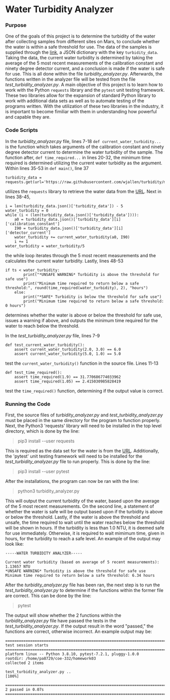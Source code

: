 # Water Turbidity Analyzer

### Purpose
One of the goals of this project is to determine the turbidity of the water after collecting samples from different sites on Mars, to conclude whether the water is within a safe threshold for use. The data of the samples is supplied through the [link](https://raw.githubusercontent.com/wjallen/turbidity/main/turbidity_data.json), a JSON dictionary with the key `turbidity_data`. Taking the data, the current water turbidity is determined by taking the average of the 5 most recent measurements of the calibration constant and ninety degree detector current, and a conclusion is made if the water is safe for use. This is all done within the file *turbidity_analyzer.py*. Afterwards, the functions written in the analyzer file will be tested from the file *test_turbidity_analyzer.py*. A main objective of this project is to learn how to work with the Python `requests` library and the `pytest` unit testing framework. These two libraries allow for the expansion of standard Python library to work with additional data sets as well as to automate testing of the programs written. With the utilization of these two libraries in the industry, it is important to become fimiliar with them in understanding how powerful and capable they are.

### Code Scripts
In the *turbidity_analyzer.py* file, lines 7-18 `def current_water_turbidity...` is the function which takes arguments of the calibration constant and ninety degree detector current to determine the water turbidity of the sample. The function after, `def time_required...` in lines 20-32, the minimum time required is determined utilizing the current water turbidity as the argument. Within lines 35-53 in `def main()`, line 37
```
turbidity_data = requests.get(url='https://raw.githubusercontent.com/wjallen/turbidity/main/turbidity_data.json')
```
utilizes the `requests` library to retrieve the water data from the [URL](https://raw.githubusercontent.com/wjallen/turbidity/main/turbidity_data.json). Next in lines 38-45,
```
i = len(turbidity_data.json()['turbidity_data']) - 5
water_turbidity = 0
while (i < (len(turbidity_data.json()['turbidity_data']))):
    a0 = turbidity_data.json()['turbidity_data'][i]['calibration_constant'] 
    I90 = turbidity_data.json()['turbidity_data'][i]['detector_current'] 
    water_turbidity += current_water_turbidity(a0, I90)
    i += 1
water_turbidity = water_turbidity/5
```
the while loop iterates through the 5 most recent measurements and the calculates the current water turbidity. Lastly, lines 48-53
```
if ts < water_turbidity:
        print("*UNSAFE WARNING* Turbidity is above the threshold for safe use")
        print("Minimum time required to return below a safe threshold:", round(time_required(water_turbidity), 2), "hours")
    else:
        print("*SAFE* Turbidity is below the threshold for safe use")
        print("Minimum time required to return below a safe threshold: 0 hours")
```
determines whether the water is above or below the threshold for safe use, issues a warning if above, and outputs the minimum time required for the water to reach below the threshold.

In the *test_turbidity_analyzer.py* file, lines 7-9
```
def test_current_water_turbidity(): 
    assert current_water_turbidity(2.0, 3.0) == 6.0
    assert current_water_turbidity(5.0, 1.0) == 5.0
```
test the `current_water_turbidity()` function in the source file. Lines 11-13
```
def test_time_required(): 
    assert time_required(1.9) == 31.770686774033962
    assert time_required(1.05) == 2.415030985828419
```
test the `time_required()` function, determining if the output value is correct.

### Running the Code
First, the source files of *turbidity_analyzer.py* and *test_turbidity_analyzer.py* must be placed in the same directory for the program to function properly. Next, the Python3 'requests' library will need to be installed in the top level directory, which is done by the line:
> pip3 install --user requests

This is required as the data set for the water is from the [URL](https://raw.githubusercontent.com/wjallen/turbidity/main/turbidity_data.json). Additionally, the 'pytest' unit testing framework will need to be installed for the *test_turbidity_analyzer.py* file to run properly. This is done by the line:
> pip3 install --user pytest

After the installations, the program can now be ran with the line:
> python3 turbidity_analyzer.py 

This will output the current turbidity of the water, based upon the average of the 5 most recent measurements. On the second line, a statement of whether the water is safe will be output based upon if the turbidity is above or below the threshold. Lastly, if the water is above the threshold and unsafe, the time required to wait until the water reaches below the threshold will be shown in hours. If the turbidity is less than 1.0 NTU, it is deemed safe for use immediately. Otherwise, it is required to wait mimimum time, given in hours, for the turbidity to reach a safe level. An example of the output may look like:
```
-----WATER TURBIDITY ANALYZER-----

Current water turbidity (based on average of 5 recent measurements): 1.13657 NTU
*UNSAFE WARNING* Turbidity is above the threshold for safe use
Minimum time required to return below a safe threshold: 6.34 hours
```

After the *turbidity_analyzer.py* file has been ran, the next step is to run the *test_turbidity_analyzer.py* to determine if the functions within the former file are correct. This can be done by the line: 
> pytest

The output will show whether the 2 functions within the *turbidity_analyzer.py* file have passed the tests in the *test_turbidity_analyzer.py*. If the output result in the word "passed," the functions are correct, otherwise incorrect. An example output may be:
```
======================================================================================================== test session starts =========================================================================================================
platform linux -- Python 3.8.10, pytest-7.2.1, pluggy-1.0.0
rootdir: /home/pa8729/coe-332/homework03
collected 2 items                                                                                                                                                                                                                    

test_turbidity_analyzer.py ..                                                                                                                                                                                                  [100%]

========================================================================================================= 2 passed in 0.07s ==========================================================================================================
```